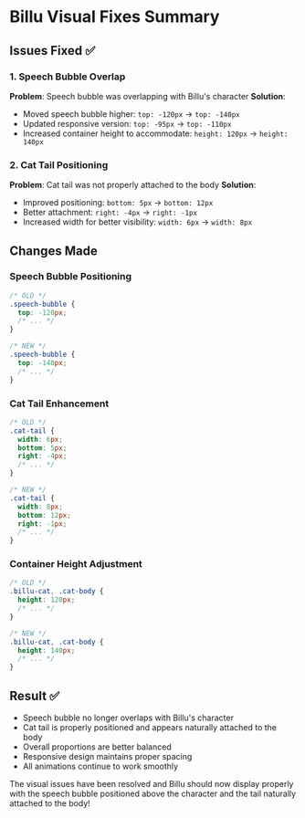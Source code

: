 # Billu Visual Fixes Summary

## Issues Fixed ✅

### 1. **Speech Bubble Overlap**
**Problem**: Speech bubble was overlapping with Billu's character
**Solution**: 
- Moved speech bubble higher: `top: -120px` → `top: -140px`
- Updated responsive version: `top: -95px` → `top: -110px`
- Increased container height to accommodate: `height: 120px` → `height: 140px`

### 2. **Cat Tail Positioning**
**Problem**: Cat tail was not properly attached to the body
**Solution**:
- Improved positioning: `bottom: 5px` → `bottom: 12px`
- Better attachment: `right: -4px` → `right: -1px`
- Increased width for better visibility: `width: 6px` → `width: 8px`

## Changes Made

### Speech Bubble Positioning
```css
/* OLD */
.speech-bubble {
  top: -120px;
  /* ... */
}

/* NEW */
.speech-bubble {
  top: -140px;
  /* ... */
}
```

### Cat Tail Enhancement
```css
/* OLD */
.cat-tail {
  width: 6px;
  bottom: 5px;
  right: -4px;
  /* ... */
}

/* NEW */
.cat-tail {
  width: 8px;
  bottom: 12px;
  right: -1px;
  /* ... */
}
```

### Container Height Adjustment
```css
/* OLD */
.billu-cat, .cat-body {
  height: 120px;
  /* ... */
}

/* NEW */
.billu-cat, .cat-body {
  height: 140px;
  /* ... */
}
```

## Result ✅
- Speech bubble no longer overlaps with Billu's character
- Cat tail is properly positioned and appears naturally attached to the body
- Overall proportions are better balanced
- Responsive design maintains proper spacing
- All animations continue to work smoothly

The visual issues have been resolved and Billu should now display properly with the speech bubble positioned above the character and the tail naturally attached to the body!

